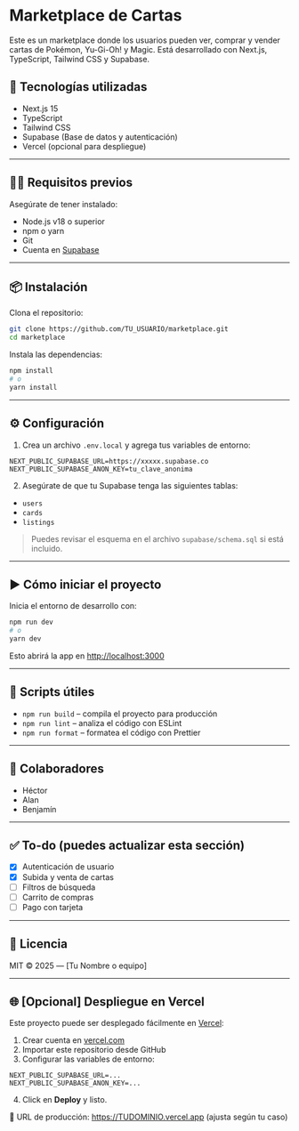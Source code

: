 # Marketplace de Cartas

Este es un marketplace donde los usuarios pueden ver, comprar y vender cartas de Pokémon, Yu-Gi-Oh! y Magic. Está desarrollado con Next.js, TypeScript, Tailwind CSS y Supabase.

## 🚀 Tecnologías utilizadas

- Next.js 15
- TypeScript
- Tailwind CSS
- Supabase (Base de datos y autenticación)
- Vercel (opcional para despliegue)

---

## 🧑‍💻 Requisitos previos

Asegúrate de tener instalado:

- Node.js v18 o superior
- npm o yarn
- Git
- Cuenta en [Supabase](https://supabase.com)

---

## 📦 Instalación

Clona el repositorio:

```bash
git clone https://github.com/TU_USUARIO/marketplace.git
cd marketplace
```

Instala las dependencias:

```bash
npm install
# o
yarn install
```

---

## ⚙️ Configuración

1. Crea un archivo `.env.local` y agrega tus variables de entorno:

```env
NEXT_PUBLIC_SUPABASE_URL=https://xxxxx.supabase.co
NEXT_PUBLIC_SUPABASE_ANON_KEY=tu_clave_anonima
```

2. Asegúrate de que tu Supabase tenga las siguientes tablas:

- `users`
- `cards`
- `listings`

> Puedes revisar el esquema en el archivo `supabase/schema.sql` si está incluido.

---

## ▶️ Cómo iniciar el proyecto

Inicia el entorno de desarrollo con:

```bash
npm run dev
# o
yarn dev
```

Esto abrirá la app en [http://localhost:3000](http://localhost:3000)

---

## 🧪 Scripts útiles

- `npm run build` – compila el proyecto para producción
- `npm run lint` – analiza el código con ESLint
- `npm run format` – formatea el código con Prettier

---

## 👥 Colaboradores

- Héctor
- Alan
- Benjamín

---

## ✅ To-do (puedes actualizar esta sección)

- [x] Autenticación de usuario
- [x] Subida y venta de cartas
- [ ] Filtros de búsqueda
- [ ] Carrito de compras
- [ ] Pago con tarjeta

---

## 📄 Licencia

MIT © 2025 — [Tu Nombre o equipo]

---

## 🌐 [Opcional] Despliegue en Vercel

Este proyecto puede ser desplegado fácilmente en [Vercel](https://vercel.com):

1. Crear cuenta en [vercel.com](https://vercel.com)
2. Importar este repositorio desde GitHub
3. Configurar las variables de entorno:

```
NEXT_PUBLIC_SUPABASE_URL=...
NEXT_PUBLIC_SUPABASE_ANON_KEY=...
```

4. Click en **Deploy** y listo.

🔗 URL de producción: https://TUDOMINIO.vercel.app (ajusta según tu caso)

